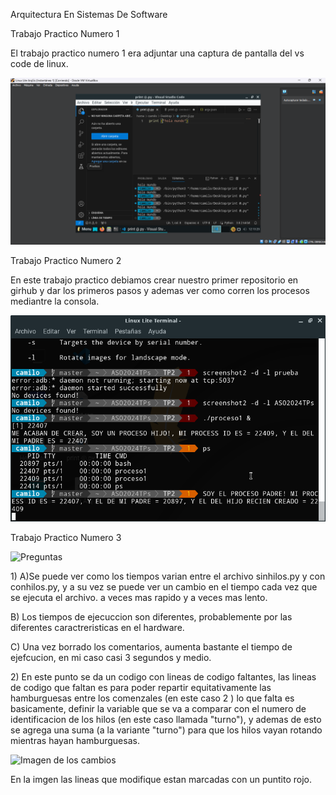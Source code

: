 
<html>
<head>
<meta charset="utf-8">
<p>Arquitectura En Sistemas De Software<p>
<p>Trabajo Practico Numero 1 </p>
  <p> El trabajo practico numero 1 era adjuntar una captura de pantalla del vs code de linux. </p>
<img src="/images/CapTP1.png" alt="Esta es la captura de pantalla del TP1" />
<p> Trabajo Practico Numero 2 </p>
   <p> En este trabajo practico debiamos crear nuestro primer repositorio en girhub y dar los primeros pasos y ademas ver como corren los procesos mediantre la consola.</p>
<img src="/images/CapTP2.png" alt="Imagen de los procesos corriendo" />
<p> Trabajo Practico Numero 3</p>
<img src="TP3/Trabajo práctico N3.pdf" alt="Preguntas" />
<p> 1) 
  A)Se puede ver como los tiempos varian entre el archivo sinhilos.py y con conhilos.py, y a su vez se puede ver un cambio en el tiempo cada vez que se ejecuta el archivo. a veces mas rapido y a veces mas lento. </p>
   <p>B) Los tiempos de ejecuccion son diferentes, probablemente por las diferentes caractreristicas en el hardware. </p>
   <p>C) Una vez borrado los comentarios, aumenta bastante el tiempo de ejefcucion, en mi caso casi 3 segundos y medio. </p>
<p>2) En este punto se da un codigo con lineas de codigo faltantes, las lineas de codigo que faltan es para poder repartir equitativamente las hamburguesas entre los comenzales (en este caso 2 ) lo que falta es basicamente, definir la variable que se va a comparar con el numero de identificacion de los hilos (en este caso llamada "turno"), y ademas de esto se agrega una suma (a la variante "turno") para que los hilos vayan rotando mientras hayan hamburguesas. </p>
<img src="images/CapTP3/" alt="Imagen de los cambios">
<p> En la imgen las lineas que modifique estan marcadas con un puntito rojo.</p>


